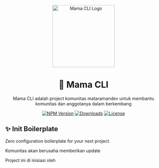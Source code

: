 <div align="center">
  <img src="https://avatars.githubusercontent.com/u/172051228?s=96&v=4" alt="Mama CLI Logo" width="200" height="200" />
  <h1>🚀 Mama CLI</h1>
  
  <p>Mama CLI adalah project komunitas mataramandev untuk membantu komunitas dan anggotanya dalam berkembang</p>

  [![NPM Version][npm-badge]][npm-url]
  [![Downloads][downloads-badge]][npm-url]
  [![License][license-badge]][license-url]
</div>

[npm-badge]: https://img.shields.io/npm/v/mama-cli.svg?style=flat-square&color=CC3534
[npm-url]: https://www.npmjs.com/package/mama-cli
[downloads-badge]: https://img.shields.io/npm/dm/mama-cli.svg?style=flat-square&color=4C1
[license-badge]: https://img.shields.io/npm/l/mama-cli.svg?style=flat-square&color=FFF
[license-url]: https://github.com/itpohgero/mama-cli/blob/main/LICENSE

## ✨ Init Boilerplate 
Zero configuration boilerplate for your next project.

Komunitas akan berusaha memberikan update

Project ini di inisiasi oleh 